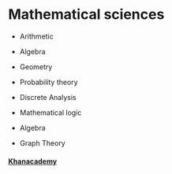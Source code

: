 # Mathematical sciences
- Arithmetic
- Algebra
- Geometry
  
- Probability theory
- Discrete Analysis
- Mathematical logic
- Algebra
- Graph Theory

#### [Khanacademy](https://en.khanacademy.org/profile/kaid_1119124483234727248154955/courses)
